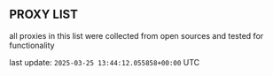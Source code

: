 ## PROXY LIST

all proxies in this list were collected from open sources and tested for functionality

last update: `2025-03-25 13:44:12.055858+00:00` UTC